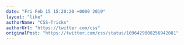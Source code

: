 ```yaml
---
date: "Fri Feb 15 15:20:20 +0000 2019"
layout: "like"
authorName: "CSS-Tricks"
authorUrl: "https://twitter.com/css"
originalPost: "https://twitter.com/css/status/1096429008256942081"
---
```


